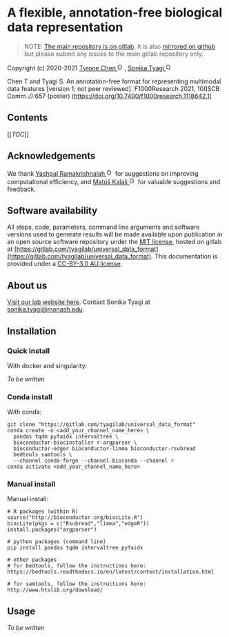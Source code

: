 # A flexible, annotation-free biological data representation

> NOTE: [The main repository is on gitlab](https://gitlab.com/tyagilab/universal_data_format). It is also [mirrored on github](https://github.com/tyronechen/universal_data_format) but please submit any issues to the main gitlab repository only.

Copyright (c) 2020-2021 <a href="https://orcid.org/0000-0002-9207-0385">Tyrone Chen <img alt="ORCID logo" src="https://info.orcid.org/wp-content/uploads/2019/11/orcid_16x16.png" width="16" height="16" /></a>, <a href="https://orcid.org/0000-0003-0181-6258">Sonika Tyagi <img alt="ORCID logo" src="https://info.orcid.org/wp-content/uploads/2019/11/orcid_16x16.png" width="16" height="16" /></a>

Chen T and Tyagi S. An annotation-free format for representing multimodal data features  [version 1; not peer reviewed]. F1000Research 2021, 10(ISCB Comm J):657 (poster) [(https://doi.org/10.7490/f1000research.1118642.1)](https://doi.org/10.7490/f1000research.1118642.1) 

## Contents

[[_TOC_]]

## Acknowledgements

We thank <a href="https://orcid.org/0000-0002-2213-8348">Yashpal Ramakrishnaiah <img alt="ORCID logo" src="https://info.orcid.org/wp-content/uploads/2019/11/orcid_16x16.png" width="16" height="16" /></a> for suggestions on improving computational efficiency, and <a href="https://orcid.org/0000-0002-1509-4981">Matúš Kalaš <img alt="ORCID logo" src="https://info.orcid.org/wp-content/uploads/2019/11/orcid_16x16.png" width="16" height="16" /></a> for valuable suggestions and feedback.

## Software availability

All steps, code, parameters, command line arguments and software versions used to generate results will be made available upon publication in an open source software repository under the [MIT license](https://opensource.org/licenses/MIT), hosted on gitlab at [https://gitlab.com/tyagilab/universal_data_format](https://gitlab.com/tyagilab/universal_data_format). This documentation is provided under a [CC-BY-3.0 AU license](https://creativecommons.org/licenses/by/3.0/au/).

## About us

[Visit our lab website here](https://bioinformaticslab.erc.monash.edu/). Contact Sonika Tyagi at [sonika.tyagi@monash.edu](mailto:sonika.tyagi@monash.edu).

## Installation

### Quick install

With docker and singularity:

*To be written*

### Conda install

With conda:

```
git clone "https://gitlab.com/tyagilab/universal_data_format"
conda create -n <add_your_channel_name_here> \
  pandas tqdm pyfaidx intervaltree \
  bioconductor-biocinstaller r-argparser \
  bioconductor-edger bioconductor-limma bioconductor-rsubread
  bedtools samtools \
  --channel conda-forge --channel bioconda --channel r
conda activate <add_your_channel_name_here>
```

### Manual install

Manual install:

```
# R packages (within R)
source("http://bioconductor.org/biocLite.R")
biocLite(pkgs = c("Rsubread","limma","edgeR"))
install.packages("argparser")

# python packages (command line)
pip install pandas tqdm intervaltree pyfaidx

# other packages
# for bedtools, follow the instructions here:
https://bedtools.readthedocs.io/en/latest/content/installation.html

# for samtools, follow the instructions here:
http://www.htslib.org/download/
```

## Usage

*To be written*
